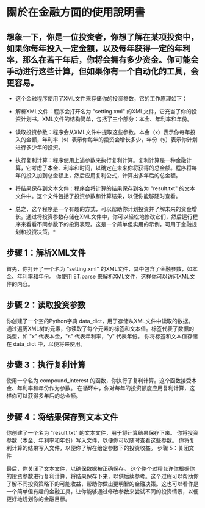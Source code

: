 # 關於在金融方面的使用說明書

## 想象一下，你是一位投资者，你想了解在某项投资中，如果你每年投入一定金额，以及每年获得一定的年利率，那么在若干年后，你将会拥有多少资金。你可能会手动进行这些计算，但如果你有一个自动化的工具，会更容易。

* 这个金融程序使用了XML文件来存储你的投资参数，它的工作原理如下：

* 解析XML文件：程序会打开名为 "setting.xml" 的XML文件，它充当了你的投资计划书。XML文件的结构简单，包括了三个部分：本金、年利率和年份。

* 读取投资参数：程序会从XML文件中提取这些参数。本金（x）表示你每年投入的金额，年利率（s）表示你每年的投资会增长多少，年份（y）表示你计划进行多少年的投资。

* 执行复利计算：程序使用上述参数来执行复利计算。复利计算是一种金融计算，它考虑了本金、利率和时间，以确定在未来你将获得的总金额。程序将每年的投入加到总金额上，然后应用复利公式，计算出多年后的总金额。

* 将结果保存到文本文件：程序会将计算的结果保存到名为 "result.txt" 的文本文件中。这个文件包括了投资参数和计算结果，以便你能够随时查看。

* 总之，这个程序是一个有趣的方式，可以帮助你计划投资并了解未来的资金增长。通过将投资参数存储在XML文件中，你可以轻松地修改它们，然后运行程序来看看不同参数下的投资表现。这是一个简单但实用的示例，可用于金融规划和投资决策。*

## 步骤 1：解析XML文件

首先，你打开了一个名为 "setting.xml" 的XML文件，其中包含了金融参数，如本金、年利率和年份。
你使用 ET.parse 来解析XML文件，这样你可以访问XML文件的内容。
## 步骤 2：读取投资参数

你创建了一个空的Python字典 data_dict，用于存储从XML文件中读取的数据。
通过遍历XML树的元素，你读取了每个元素的标签和文本值。标签代表了数据的类型，如 "x" 代表本金，"s" 代表年利率，"y" 代表年份。
你将标签和文本值存储在 data_dict 中，以便将来使用。
## 步骤 3：执行复利计算

使用一个名为 compound_interest 的函数，你执行了复利计算。这个函数接受本金、年利率和年份作为参数。
在循环中，你对每年的投资额度应用复利计算，这样你可以获得多年后的总金额。
## 步骤 4：将结果保存到文本文件

你创建了一个名为 "result.txt" 的文本文件，用于将计算结果保存下来。
你将投资参数（本金、年利率和年份）写入文件，以便你可以随时查看这些参数。
你将复利计算的结果写入文件，以便你了解在给定参数下的投资收益。
步骤 5：关闭文件

最后，你关闭了文本文件，以确保数据被正确保存。
这个整个过程允许你根据你的投资参数进行复利计算，将结果保存下来，以供后续参考。这个过程可以帮助你了解不同投资策略下的可能收益，帮助你做出更明智的金融决策。这也可以看作是一个简单但有趣的金融工具，让你能够通过修改参数来尝试不同的投资情景，以便更好地规划你的金融目标。
